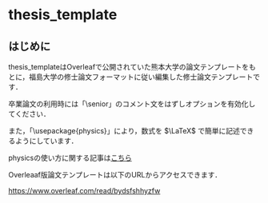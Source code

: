 # thesis_template

## はじめに

thesis_templateはOverleafで公開されていた熊本大学の論文テンプレートをもとに，福島大学の修士論文フォーマットに従い編集した修士論文テンプレートです．

卒業論文の利用時には「\senior」のコメント文をはずしオプションを有効化してください．

また，「\usepackage{physics}」により，数式を $\LaTeX$ で簡単に記述できるようにしています．

physicsの使い方に関する記事は[こちら](https://qiita.com/HelloRusk/items/ce9f49e9b3fc0344ae23)

Overleaaf版論文テンプレートは以下のURLからアクセスできます．

https://www.overleaf.com/read/bydsfshhyzfw
